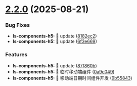# [2.2.0](https://github.com/DTFN/ls-components-plus/compare/v2.1.3...v2.2.0) (2025-08-21)


### Bug Fixes

* **ls-components-h5:** 🧩 update ([8182ec2](https://github.com/DTFN/ls-components-plus/commit/8182ec20d5de73d898594b508cca52ed9afdb7ec))
* **ls-components-h5:** 🧩 update ([6f3e669](https://github.com/DTFN/ls-components-plus/commit/6f3e6695b9ba47dbc8eb2f6080dad5e08881980c))


### Features

* **ls-components-h5:** 🚀 update ([87f860b](https://github.com/DTFN/ls-components-plus/commit/87f860b06240e1711ebdb0906afc763091d3d37a))
* **ls-components-h5:** 🚀 临时移动端组件 ([0a9c049](https://github.com/DTFN/ls-components-plus/commit/0a9c0491bacdd7d6f9b93af6bc1078fdfc102465))
* **ls-components-h5:** 🚀 移动端日期时间组件开发 ([9b55843](https://github.com/DTFN/ls-components-plus/commit/9b5584364839edaef0e5179d3e4d6b23d0d26bdb))
